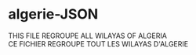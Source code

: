 # algerie-JSON

THIS FILE REGROUPE ALL WILAYAS OF ALGERIA 	
CE FICHIER REGROUPE TOUT LES WILAYAS D'ALGERIE
